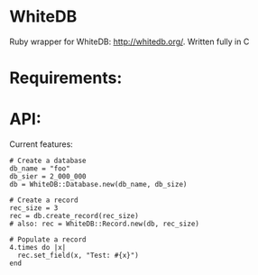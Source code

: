 WhiteDB
=======

Ruby wrapper for WhiteDB: http://whitedb.org/. Written fully in C

Requirements:
=============

API:
====

Current features:

    # Create a database
    db_name = "foo"
    db_sier = 2_000_000
    db = WhiteDB::Database.new(db_name, db_size)

    # Create a record
    rec_size = 3
    rec = db.create_record(rec_size)
    # also: rec = WhiteDB::Record.new(db, rec_size)

    # Populate a record
    4.times do |x|
      rec.set_field(x, "Test: #{x}")
    end
